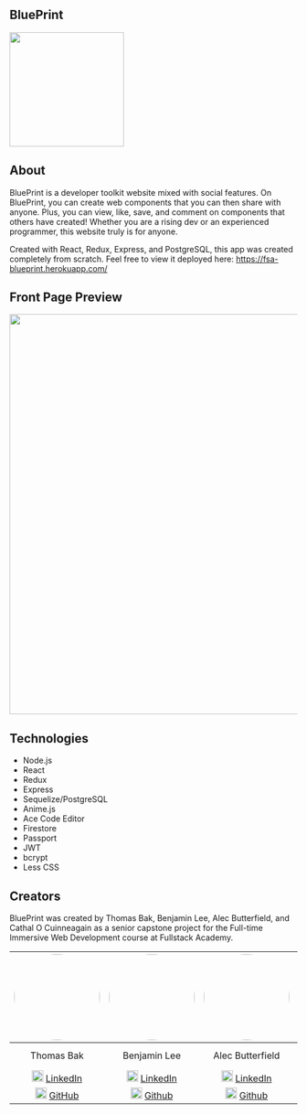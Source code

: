 ## BluePrint

<img style='width: 200px' src='https://i.imgur.com/3Ho3oQA.png'>



## About

BluePrint is a developer toolkit website mixed with social features. On BluePrint, you can create web components that you can then share with anyone. Plus, you can view, like, save, and comment on components that others have created! Whether you are a rising dev or an experienced programmer, this website truly is for anyone.

Created with React, Redux, Express, and PostgreSQL, this app was created completely from scratch. Feel free to view it deployed here: https://fsa-blueprint.herokuapp.com/

## Front Page Preview

<img style="width:700px" src='https://i.imgur.com/slDzioE.png'>

## Technologies

* Node.js
* React
* Redux
* Express
* Sequelize/PostgreSQL
* Anime.js
* Ace Code Editor
* Firestore
* Passport
* JWT
* bcrypt
* Less CSS

## Creators

BluePrint was created by Thomas Bak, Benjamin Lee, Alec Butterfield, and Cathal O Cuinneagain as a senior capstone project for the Full-time Immersive Web Development course at Fullstack Academy.

| <img style="border-radius:50%; height: 150px" src="https://i.imgur.com/DgLABtG.jpg">  |<img style="border-radius:50%; height: 150px" src="https://i.imgur.com/04aJNhA.png"> | <img style="border-radius:50%; height: 150px" src="https://i.imgur.com/H4mlPwp.jpg"> | <img style="border-radius:50%; height: 150px" src="https://i.imgur.com/Rb1R3Ou.jpg">
| :-------------: |:-------------:|:-------------:|:-------------:|
| Thomas Bak      | Benjamin Lee    | Alec Butterfield | Cathal O Cuinneagain |
| <img style="height:20px" src="https://cdn-icons-png.flaticon.com/512/174/174857.png">&nbsp;<a href="https://www.linkedin.com/in/thomas-bak/">LinkedIn</a> | <img style="height:20px" src="https://cdn-icons-png.flaticon.com/512/174/174857.png">&nbsp;<a href="https://www.linkedin.com/in/benjamin-g-lee/">LinkedIn</a>    | <img style="height:20px" src="https://cdn-icons-png.flaticon.com/512/174/174857.png">&nbsp;<a href="https://www.linkedin.com/in/alec-butterfield/">LinkedIn</a> | <img style="height:20px" src="https://cdn-icons-png.flaticon.com/512/174/174857.png">&nbsp;<a href="https://www.linkedin.com/in/cathalocuinneagain/">LinkedIn</a> |
| <img style="height:20px" src="https://cdn-icons-png.flaticon.com/512/25/25231.png">&nbsp;<a href="https://github.com/tombak98">GitHub</a> | <img style="height:20px" src="https://cdn-icons-png.flaticon.com/512/25/25231.png">&nbsp;<a href="https://github.com/benjaminglee">Github</a>    | <img style="height:20px" src="https://cdn-icons-png.flaticon.com/512/25/25231.png">&nbsp;<a href="https://github.com/AB-Butterfield">Github</a> | <img style="height:20px" src="https://cdn-icons-png.flaticon.com/512/25/25231.png">&nbsp;<a href="https://github.com/cathal1990">Github</a> |
